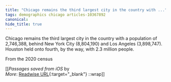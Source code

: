```yaml
---
title: "Chicago remains the third largest city in the country with ..."
tags: demographics chicago articles-10367892
canonical: 
hide_title: true
---
```


Chicago remains the third largest city in the country with a population of 2,746,388, behind New York City (8,804,190) and Los Angeles (3,898,747). Houston held onto fourth, by the way, with 2.3 million people.

From the 2020 census


[[<cite>_Passages saved from iOS_</cite> by  <br>
_More_: [Readwise URL](https://readwise.io/open/213713828){:target="_blank"}
::wrap]]
